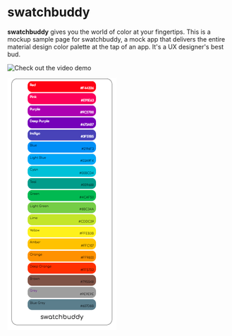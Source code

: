 # swatchbuddy

**swatchbuddy** gives you the world of color at your fingertips. This is a mockup sample page for swatchbuddy, a mock app that delivers the entire material design color palette at the tap of an app. It's a UX designer's best bud.

![Check out the video demo](https://spark.adobe.com/video/iXpTYaFdtZE8e)

![screenshot](https://github.com/scottnyerges/swatchbuddy/blob/master/Screen%20Shot%202018-01-01%20at%204.10.15%20PM.png)
